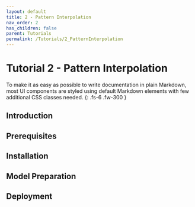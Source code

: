 ```yaml
---
layout: default
title: 2 - Pattern Interpolation
nav_order: 2
has_children: false
parent: Tutorials
permalink: /Tutorials/2_PatternInterpolation
---
```


# Tutorial 2 - Pattern Interpolation

To make it as easy as possible to write documentation in plain Markdown, most UI components are styled using default Markdown elements with few additional CSS classes needed.
{: .fs-6 .fw-300 }

## Introduction

## Prerequisites

## Installation

## Model Preparation

## Deployment